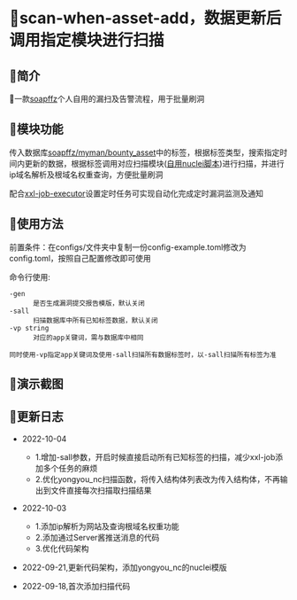 # 🚁scan-when-asset-add，数据更新后调用指定模块进行扫描

## 🌚简介

🌟一款[soapffz](https://github.com/soapffz)个人自用的漏扫及告警流程，用于批量刷洞

## 🥩模块功能

传入数据库[soapffz/myman/bounty_asset](https://github.com/soapffz/myman/blob/main/bounty-database/bounty_asset.sql)中的标签，根据标签类型，搜索指定时间内更新的数据，根据标签调用对应扫描模块([自用nuclei脚本](https://github.com/soapffz/myown-nuclei-poc))进行扫描，并进行ip域名解析及根域名权重查询，方便批量刷洞

配合[xxl-job-executor](https://github.com/soapffz/myman/tree/main/xxl-job-executor)设置定时任务可实现自动化完成定时漏洞监测及通知

## 🥙使用方法

前置条件：在configs/文件夹中复制一份config-example.toml修改为config.toml，按照自己配置修改即可使用

命令行使用:

```
-gen
      是否生成漏洞提交报告模版，默认关闭
-sall
      扫描数据库中所有已知标签数据，默认关闭
-vp string
      对应的app关键词，需与数据库中相同

同时使用-vp指定app关键词及使用-sall扫描所有数据标签时，以-sall扫描所有标签为准
```

## 🧆演示截图

## 🍝更新日志

 - 2022-10-04
      - 1.增加-sall参数，开启时候直接启动所有已知标签的扫描，减少xxl-job添加多个任务的麻烦
      - 2.优化yongyou_nc扫描函数，将传入结构体列表改为传入结构体，不再输出到文件直接每次扫描取扫描结果

 - 2022-10-03
    - 1.添加ip解析为网站及查询根域名权重功能
    - 2.添加通过Server酱推送消息的代码
    - 3.优化代码架构

 - 2022-09-21,更新代码架构，添加yongyou_nc的nuclei模版

 - 2022-09-18,首次添加扫描代码